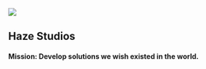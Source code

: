 <picture>
<!--   <source media="(prefers-color-scheme: dark)" srcset="https://github.com/Task-Force-Nova/.github/assets/162037590/d274069b-17b4-4ca4-ad07-21fc51310c1e"> -->
<!--   <img src="https://github.com/Haze-Std/.github/assets/59024395/c76eff84-3556-4831-aba2-8498a579f347"> -->
  <img src="https://github.com/Haze-Std/.github/assets/59024395/bf98d792-2df1-4b76-90da-88ec4d736c0c">

</picture>




## Haze Studios
#### Mission: Develop solutions we wish existed in the world.

